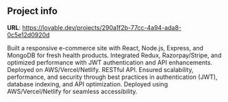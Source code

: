 ## Project info

**URL**: https://lovable.dev/projects/290a1f2b-77cc-4a94-ada8-0c5e12d0920d

Built a responsive e-commerce site with React, Node.js, Express, and MongoDB for fresh health products. Integrated Redux, Razorpay/Stripe, and optimized performance with JWT authentication
and API enhancements. Deployed on AWS/Vercel/Netlify. RESTful API. Ensured scalability, performance, and security through best practices in authentication (JWT), database indexing, and API optimization. Deployed using
AWS/Vercel/Netlify for seamless accessibility.
